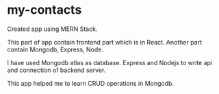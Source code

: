 # my-contacts

Created app using MERN Stack.

This part of app contain frontend part which is in React. Another part contain Mongodb, Express, Node.

I have used Mongodb atlas as database. Express and Nodejs to write api and connection of backend server.

This app helped me to learn CRUD operations in Mongodb.
